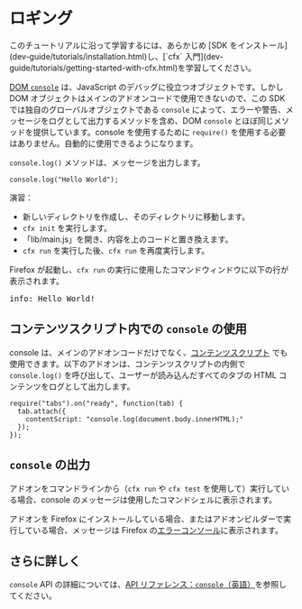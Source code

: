 # ロギング #

<!-- This Source Code Form is subject to the terms of the Mozilla Public
   - License, v. 2.0. If a copy of the MPL was not distributed with this
   - file, You can obtain one at http://mozilla.org/MPL/2.0/. -->

<span class="aside">
このチュートリアルに沿って学習するには、あらかじめ [SDK をインストール](dev-guide/tutorials/installation.html)し、[`cfx` 入門](dev-guide/tutorials/getting-started-with-cfx.html)を学習してください。
</span>

[DOM `console`](https://developer.mozilla.org/en/DOM/console) は、JavaScript のデバッグに役立つオブジェクトです。しかし DOM オブジェクトはメインのアドオンコードで使用できないので、この SDK では独自のグローバルオブジェクトである `console` によって、エラーや警告、メッセージをログとして出力するメソッドを含め、DOM `console` とほぼ同じメソッドを提供しています。console を使用するために `require()` を使用する必要はありません。自動的に使用できるようになります。

`console.log()` メソッドは、メッセージを出力します。

    console.log("Hello World");

演習：

* 新しいディレクトリを作成し、そのディレクトリに移動します。
* `cfx init` を実行します。
* 「lib/main.js」を開き、内容を上のコードと置き換えます。
* `cfx run` を実行した後、`cfx run` を再度実行します。

Firefox が起動し、`cfx run` の実行に使用したコマンドウィンドウに以下の行が表示されます。

<pre>
info: Hello World!
</pre>

## コンテンツスクリプト内での `console` の使用 ##

console は、メインのアドオンコードだけでなく、[コンテンツスクリプト](dev-guide/guides/content-scripts/index.html) でも使用できます。以下のアドオンは、コンテンツスクリプトの内側で `console.log()` を呼び出して、ユーザーが読み込んだすべてのタブの HTML コンテンツをログとして出力します。

    require("tabs").on("ready", function(tab) {
      tab.attach({
        contentScript: "console.log(document.body.innerHTML);"
      });
    });

## `console` の出力 ##

アドオンをコマンドラインから（`cfx run` や `cfx test` を使用して）実行している場合、console のメッセージは使用したコマンドシェルに表示されます。

アドオンを Firefox にインストールしている場合、またはアドオンビルダーで実行している場合、メッセージは Firefox の[エラーコンソール](https://developer.mozilla.org/en/Error_Console)に表示されます。

## さらに詳しく ##

`console` API の詳細については、[API リファレンス：`console`（英語）](dev-guide/console.html)を参照してください。
